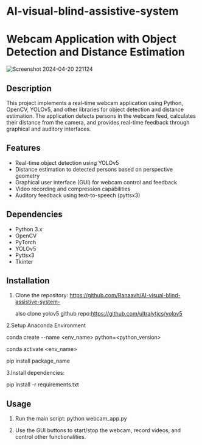 # AI-visual-blind-assistive-system

# Webcam Application with Object Detection and Distance Estimation


![Screenshot 2024-04-20 221124](https://github.com/Ranaavh/AI-visual-blind-assistive-system-/assets/166323572/4698c82d-adde-424c-a719-047f92eedc9b)

## Description

This project implements a real-time webcam application using Python, OpenCV, YOLOv5, and other libraries for object detection and distance estimation. The application detects persons in the webcam feed, calculates their distance from the camera, and provides real-time feedback through graphical and auditory interfaces.

## Features

- Real-time object detection using YOLOv5
- Distance estimation to detected persons based on perspective geometry
- Graphical user interface (GUI) for webcam control and feedback
- Video recording and compression capabilities
- Auditory feedback using text-to-speech (pyttsx3)

## Dependencies

- Python 3.x
- OpenCV
- PyTorch
- YOLOv5
- Pyttsx3
- Tkinter

## Installation

1. Clone the repository:
    https://github.com/Ranaavh/AI-visual-blind-assistive-system-

    also clone yolov5 github repo:https://github.com/ultralytics/yolov5
  

2.Setup Anaconda Environment

   conda create --name <env_name> python=<python_version>

   conda activate <env_name>

   pip install package_name


3.Install dependencies:

   pip install -r requirements.txt



## Usage

1. Run the main script:
   python webcam_app.py

2. Use the GUI buttons to start/stop the webcam, record videos, and control other functionalities.
